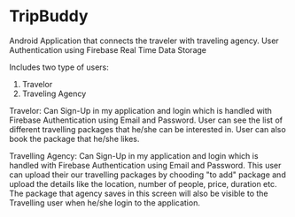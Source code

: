 # TripBuddy
Android Application that connects the traveler with traveling agency.
User Authentication using Firebase
Real Time Data Storage

Includes two type of users:
1) Travelor
2) Traveling Agency

Travelor:
        Can Sign-Up in my application and login which is handled with Firebase Authentication using Email and Password. 
        User can see the list of different travelling packages that he/she can be interested in. User can also book the package that he/she likes.
        
        
Travelling Agency:
        Can Sign-Up in my application and login which is handled with Firebase Authentication using Email and Password.
        This user can upload their our travelling packages by chooding "to add" package and upload the details like the location, number of people, price, duration etc. 
        The package that agency saves in this screen will also be visible to the Travelling user when he/she login to the application. 
